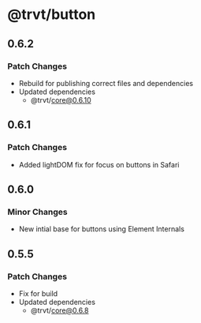 # @trvt/button

## 0.6.2

### Patch Changes

-   Rebuild for publishing correct files and dependencies
-   Updated dependencies
    -   @trvt/core@0.6.10

## 0.6.1

### Patch Changes

-   Added lightDOM fix for focus on buttons in Safari

## 0.6.0

### Minor Changes

-   New intial base for buttons using Element Internals

## 0.5.5

### Patch Changes

-   Fix for build
-   Updated dependencies
    -   @trvt/core@0.6.8
